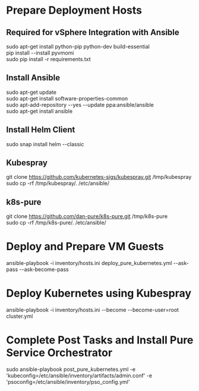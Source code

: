 # Prepare Deployment Hosts
## Required for vSphere Integration with Ansible
sudo apt-get install python-pip python-dev build-essential <br />
pip install --install pyvmomi <br />
sudo pip install -r requirements.txt <br />

## Install Ansible
sudo apt-get update <br />
sudo apt-get install software-properties-common <br />
sudo apt-add-repository --yes --update ppa:ansible/ansible <br />
sudo apt-get install ansible <br />

## Install Helm Client
sudo snap install helm --classic

## Kubespray
git clone https://github.com/kubernetes-sigs/kubespray.git /tmp/kubespray <br />
sudo cp -rf /tmp/kubespray/. /etc/ansible/ <br />

## k8s-pure
git clone https://github.com/dan-pure/k8s-pure.git /tmp/k8s-pure <br />
sudo cp -rf /tmp/k8s-pure/. /etc/ansible/  <br />

# Deploy and Prepare VM Guests
ansible-playbook -i inventory/hosts.ini deploy_pure_kubernetes.yml --ask-pass --ask-become-pass

# Deploy Kubernetes using Kubespray
ansible-playbook -i inventory/hosts.ini --become --become-user=root cluster.yml

# Complete Post Tasks and Install Pure Service Orchestrator
sudo ansible-playbook post_pure_kubernetes.yml -e 'kubeconfig=/etc/ansible/inventory/artifacts/admin.conf' -e 'psoconfig=/etc/ansible/inventory/pso_config.yml'
